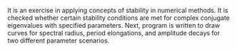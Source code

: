 It is an exercise in applying concepts of stability in numerical methods. It is checked whether certain stability conditions are met for complex conjugate eigenvalues with specified parameters. Next, program is written to draw curves for spectral radius, period elongations, and amplitude decays for two different parameter scenarios.
